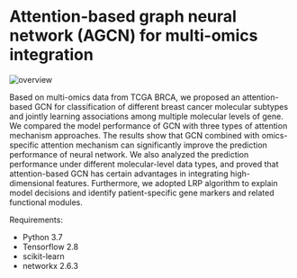 # Attention-based graph neural network (AGCN) for multi-omics integration

![overview](https://user-images.githubusercontent.com/108866548/180596142-78b0b8c7-756a-4f92-bc77-7b3d919c077a.png)

Based on multi-omics data from TCGA BRCA, we proposed an attention-based GCN for classification of different breast cancer molecular subtypes and jointly learning associations among multiple molecular levels of gene. We compared the model performance of GCN with three types of attention mechanism approaches. The results show that GCN combined with omics-specific attention mechanism can significantly improve the prediction performance of neural network. We also analyzed the prediction performance under different molecular-level data types, and proved that attention-based GCN has certain advantages in integrating high-dimensional features. Furthermore, we adopted LRP algorithm to explain model decisions and identify patient-specific gene markers and related functional modules. 

Requirements:
- Python 3.7
- Tensorflow 2.8
- scikit-learn
- networkx 2.6.3



